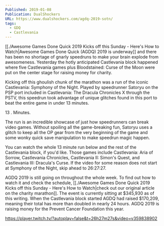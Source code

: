 ```yaml
---
Published: 2019-01-08
Publication: DualShockers
URL: https://www.dualshockers.com/agdq-2019-sotn/
tags:
  - GDQ
  - Castlevania
---
```

[[./Awesome Games Done Quick 2019 Kicks off this Sunday - Here's How to Watch|Awesome Games Done Quick (AGDQ) 2019 is underway]] and there has been no shortage of gnarly speedruns to make your brain explode from awesomeness. Yesterday the hotly anticipated Castlevania block happened where five Castlevania games plus Bloodstained: Curse of the Moon were put on the center stage for raising money for charity.

Kicking off this ghoulish chunk of the marathon was a run of the iconic Castlevania: Symphony of the Night. Played by speedrunner Satoryu on the PSP port included in Castlevania: The Dracula Chronicles X through the PSTV, this speedrun took advantage of unique glitches found in this port to beat the entire game in under 13 minutes.

13 . Minutes.

The run is an incredible showcase of just how speedrunners can break video games. Without spoiling all the game-breaking fun, Satoryu uses a glitch to keep all the OP gear from the very beginning of the game and some wonky quick save manipulation to make speedrun magic happen.

You can watch the whole 13 minute run below and the rest of the Castlevania block, if you'd like. Those games include Castlevania: Aria of Sorrow, Castlevania Chronicles, Castlevania II: Simon's Quest, and Castlevania III: Dracula's Curse. If the video for some reason does not start at Symphony of the Night, skip ahead to 26:27:27.

AGDQ 2019 is still going on throughout the whole week. To find out how to watch it and check the schedule, [[./Awesome Games Done Quick 2019 Kicks off this Sunday - Here's How to Watch|check out our original article on the charity marathon]]. The event is currently sitting at $345,930 as of this writing. When the Castlevania block started AGDQ had raised $170,209, meaning their total has more than doubled in nearly 24 hours. AGDQ 2019 is raising money for the Prevent Cancer Foundation this year.

https://player.twitch.tv/?autoplay=false&t=26h27m27s&video=v359838902